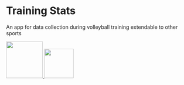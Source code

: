 # Training Stats

An app for data collection during volleyball training extendable to other sports


<a href="https://play.google.com/store/apps/details?id=com.drenlab.trainingstats">
 <img src="https://play.google.com/intl/en_us/badges/static/images/badges/en_badge_web_generic.png" width="100px" />
</a> <a href="https://apps.apple.com/app/id1529717431">
 <img src="https://developer.apple.com/app-store/marketing/guidelines/images/badge-example-preferred_2x.png" width="80px"/>
 </a>
